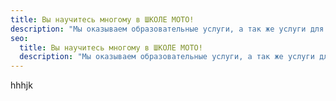 ```yaml
---
title: Вы научитесь многому в ШКОЛЕ МОТО!
description: "Мы оказываем образовательные услуги, а так же услуги для вашего мотоцикла"
seo:
  title: Вы научитесь многому в ШКОЛЕ МОТО!
  description: "Мы оказываем образовательные услуги, а так же услуги для вашего мотоцикла"
---
```


hhhjk